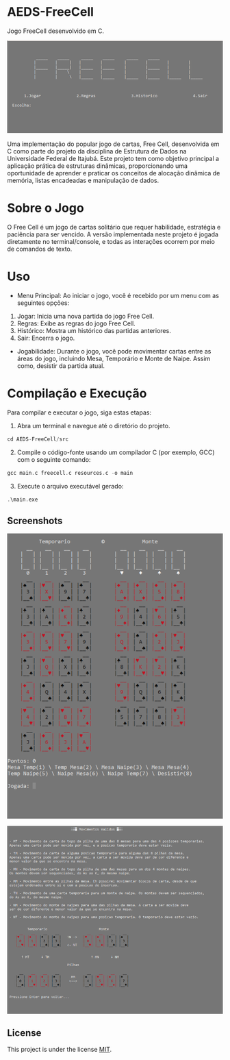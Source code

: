 # AEDS-FreeCell
Jogo FreeCell desenvolvido em C.

![Menu](./screenshots/menu.png)


Uma implementação do popular jogo de cartas, Free Cell, desenvolvida em C como parte do projeto da disciplina de Estrutura de Dados na Universidade Federal de Itajubá. Este projeto tem como objetivo principal a aplicação prática de estruturas dinâmicas, proporcionando uma oportunidade de aprender e praticar os conceitos de alocação dinâmica de memória, listas encadeadas e manipulação de dados.

# Sobre o Jogo

O Free Cell é um jogo de cartas solitário que requer habilidade, estratégia e paciência para ser vencido. A versão implementada neste projeto é jogada diretamente no terminal/console, e todas as interações ocorrem por meio de comandos de texto.

# Uso
- Menu Principal: Ao iniciar o jogo, você é recebido por um menu com as seguintes opções:
1. Jogar: Inicia uma nova partida do jogo Free Cell.
2. Regras: Exibe as regras do jogo Free Cell.
3. Histórico: Mostra um histórico das partidas anteriores.
4. Sair: Encerra o jogo.

- Jogabilidade: Durante o jogo, você pode movimentar cartas entre as áreas do jogo, incluindo Mesa, Temporário e Monte de Naipe. Assim como, desistir da partida atual.

# Compilação e Execução
Para compilar e executar o jogo, siga estas etapas:

1. Abra um terminal e navegue até o diretório do projeto.
  ```c++
  cd AEDS-FreeCell/src
  ```
2. Compile o código-fonte usando um compilador C (por exemplo, GCC) com o seguinte comando:
  ```c++
  gcc main.c freecell.c resources.c -o main  
  ```
3. Execute o arquivo executável gerado:
  ```c++
  .\main.exe
  ```

## Screenshots

![Jogo](./screenshots/inicio_jogo.png)

![Regras](./screenshots/regras.png)

## License

This project is under the license [MIT](./LICENSE).



